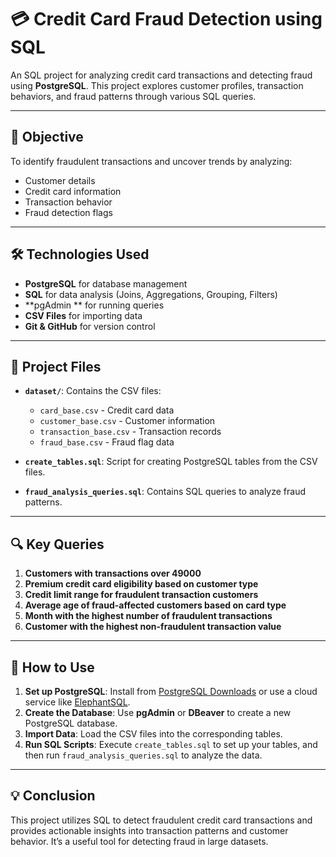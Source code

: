 # 💳 Credit Card Fraud Detection using SQL

An SQL project for analyzing credit card transactions and detecting fraud using **PostgreSQL**. This project explores customer profiles, transaction behaviors, and fraud patterns through various SQL queries.

---

## 📌 Objective

To identify fraudulent transactions and uncover trends by analyzing:
- Customer details
- Credit card information
- Transaction behavior
- Fraud detection flags

---

## 🛠️ Technologies Used

- **PostgreSQL** for database management
- **SQL** for data analysis (Joins, Aggregations, Grouping, Filters)
- **pgAdmin ** for running queries
- **CSV Files** for importing data
- **Git & GitHub** for version control

---

## 📂 Project Files

- **`dataset/`**: Contains the CSV files:
  - `card_base.csv` - Credit card data
  - `customer_base.csv` - Customer information
  - `transaction_base.csv` - Transaction records
  - `fraud_base.csv` - Fraud flag data
  
- **`create_tables.sql`**: Script for creating PostgreSQL tables from the CSV files.
- **`fraud_analysis_queries.sql`**: Contains SQL queries to analyze fraud patterns.

---

## 🔍 Key Queries

1. **Customers with transactions over 49000**
2. **Premium credit card eligibility based on customer type**
3. **Credit limit range for fraudulent transaction customers**
4. **Average age of fraud-affected customers based on card type**
5. **Month with the highest number of fraudulent transactions**
6. **Customer with the highest non-fraudulent transaction value**

---

## 🚀 How to Use

1. **Set up PostgreSQL**: Install from [PostgreSQL Downloads](https://www.postgresql.org/download/) or use a cloud service like [ElephantSQL](https://www.elephantsql.com/).
2. **Create the Database**: Use **pgAdmin** or **DBeaver** to create a new PostgreSQL database.
3. **Import Data**: Load the CSV files into the corresponding tables.
4. **Run SQL Scripts**: Execute `create_tables.sql` to set up your tables, and then run `fraud_analysis_queries.sql` to analyze the data.

---

## 💡 Conclusion

This project utilizes SQL to detect fraudulent credit card transactions and provides actionable insights into transaction patterns and customer behavior. It’s a useful tool for detecting fraud in large datasets.

